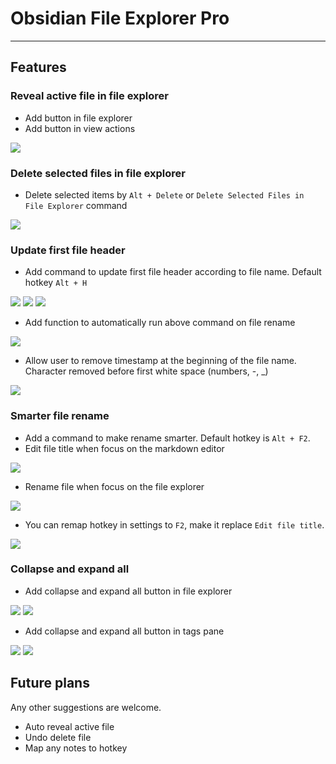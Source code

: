 # Obsidian File Explorer Pro

---

## Features

### Reveal active file in file explorer

- Add button in file explorer
- Add button in view actions

<img src="https://raw.githubusercontent.com/SmarterTomato/obsidian-file-explorer-pro/main/resources/readme/Pasted_image_20220731150951.png">

### Delete selected files in file explorer

- Delete selected items by `Alt + Delete` or `Delete Selected Files in File Explorer`  command

<img src="https://raw.githubusercontent.com/SmarterTomato/obsidian-file-explorer-pro/main/resources/readme/Pasted_image_20220731145335.png">

### Update first file header

- Add command to update first file header according to file name. Default hotkey `Alt + H`

<img src="https://raw.githubusercontent.com/SmarterTomato/obsidian-file-explorer-pro/main/resources/readme/Pasted_image_20220731145407.png">

<img src="https://raw.githubusercontent.com/SmarterTomato/obsidian-file-explorer-pro/main/resources/readme/Pasted_image_20220731145511.png">

<img src="https://raw.githubusercontent.com/SmarterTomato/obsidian-file-explorer-pro/main/resources/readme/Pasted_image_20220731145440.png">

- Add function to automatically run above command on file rename

<img src="https://raw.githubusercontent.com/SmarterTomato/obsidian-file-explorer-pro/main/resources/readme/Pasted_image_20220731145649.png">

- Allow user to remove timestamp at the beginning of the file name. Character removed before first white space (numbers, -, \_)

<img src="https://raw.githubusercontent.com/SmarterTomato/obsidian-file-explorer-pro/main/resources/readme/Pasted_image_20220731145846.png">

### Smarter file rename

- Add a command to make rename smarter. Default hotkey is `Alt + F2`.
- Edit file title when focus on the markdown editor

<img src="https://raw.githubusercontent.com/SmarterTomato/obsidian-file-explorer-pro/main/resources/readme/Pasted_image_20220731150126.png">

- Rename file when focus on the file explorer

<img src="https://raw.githubusercontent.com/SmarterTomato/obsidian-file-explorer-pro/main/resources/readme/Pasted_image_20220731150100.png">

- You can remap hotkey in settings to `F2`, make it replace `Edit file title`.

<img src="https://raw.githubusercontent.com/SmarterTomato/obsidian-file-explorer-pro/main/resources/readme/Pasted_image_20220731150246.png">

### Collapse and expand all

- Add collapse and expand all button in file explorer

<img src="https://raw.githubusercontent.com/SmarterTomato/obsidian-file-explorer-pro/main/resources/readme/Pasted_image_20220731150411.png">

<img src="https://raw.githubusercontent.com/SmarterTomato/obsidian-file-explorer-pro/main/resources/readme/Pasted_image_20220731150431.png">

- Add collapse and expand all button in tags pane

<img src="https://raw.githubusercontent.com/SmarterTomato/obsidian-file-explorer-pro/main/resources/readme/Pasted_image_20220731150523.png">

<img src="https://raw.githubusercontent.com/SmarterTomato/obsidian-file-explorer-pro/main/resources/readme/Pasted_image_20220731150553.png">

## Future plans

Any other suggestions are welcome.

- Auto reveal active file
- Undo delete file
- Map any notes to hotkey
